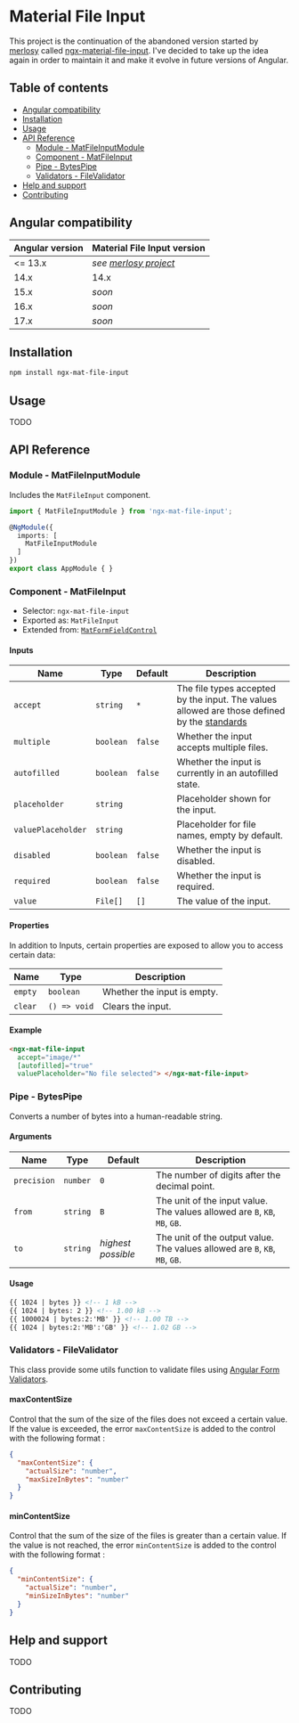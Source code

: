 # Material File Input

This project is the continuation of the abandoned version started by [merlosy](https://github.com/merlosy)
called [ngx-material-file-input](https://github.com/merlosy/ngx-material-file-input). I've decided to take up the idea
again in order to maintain it and make it evolve in future versions of Angular.

## Table of contents

- [Angular compatibility](#angular-compatibility)
- [Installation](#installation)
- [Usage](#usage)
- [API Reference](#api-reference)
  - [Module - MatFileInputModule](#module---matfileinputmodule)
  - [Component - MatFileInput](#component---matfileinput)
  - [Pipe - BytesPipe](#pipe---bytespipe)
  - [Validators - FileValidator](#validators---filevalidator)
- [Help and support](#help-and-support)
- [Contributing](#contributing)

## Angular compatibility

| Angular version | Material File Input version                                                 |
|-----------------|-----------------------------------------------------------------------------|
| <= 13.x         | *see [merlosy project](https://github.com/merlosy/ngx-material-file-input)* |
| 14.x            | 14.x                                                                        |
| 15.x            | *soon*                                                                      |
| 16.x            | *soon*                                                                      |
| 17.x            | *soon*                                                                      |

## Installation

```bash 
npm install ngx-mat-file-input
```

## Usage

TODO

## API Reference

### Module - MatFileInputModule

Includes the `MatFileInput` component.

```typescript
import { MatFileInputModule } from 'ngx-mat-file-input';

@NgModule({
  imports: [
    MatFileInputModule
  ]
})
export class AppModule { }
```

### Component - MatFileInput

- Selector: `ngx-mat-file-input`
- Exported as: `MatFileInput`
- Extended from: [`MatFormFieldControl`](https://v14.material.angular.io/components/form-field/api#MatFormFieldControl)

#### Inputs

| Name              | Type      | Default | Description                                                                                                                                                             |
|-------------------|-----------|---------|-------------------------------------------------------------------------------------------------------------------------------------------------------------------------|
| `accept`          | `string`  | `*`     | The file types accepted by the input. The values allowed are those defined by the [standards](https://developer.mozilla.org/fr/docs/Web/HTML/Element/input/file#accept) |
| `multiple`        | `boolean` | `false` | Whether the input accepts multiple files.                                                                                                                               |
| `autofilled`      | `boolean` | `false` | Whether the input is currently in an autofilled state.                                                                                                                  |
| `placeholder`     | `string`  |         | Placeholder shown for the input.                                                                                                                                        |
| `valuePlaceholder`| `string`  |         | Placeholder for file names, empty by default.                                                                                                                           |
| `disabled`        | `boolean` | `false` | Whether the input is disabled.                                                                                                                                          |
| `required`        | `boolean` | `false` | Whether the input is required.                                                                                                                                          |
| `value`           | `File[]`  | `[]`    | The value of the input.                                                                                                                                                 |


#### Properties

In addition to Inputs, certain properties are exposed to allow you to access certain data:

| Name    | Type         | Description                 |
|---------|--------------|-----------------------------|
| `empty` | `boolean`    | Whether the input is empty. |
| `clear` | `() => void` | Clears the input.           |

#### Example

```html
<ngx-mat-file-input
  accept="image/*"
  [autofilled]="true"
  valuePlaceholder="No file selected"> </ngx-mat-file-input>
```

### Pipe - BytesPipe

Converts a number of bytes into a human-readable string.

#### Arguments

| Name        | Type     | Default            | Description                                                                 |
|-------------|----------|--------------------|-----------------------------------------------------------------------------|
| `precision` | `number` | `0`                | The number of digits after the decimal point.                               |
| `from`      | `string` | `B`                | The unit of the input value. The values allowed are `B`, `KB`, `MB`, `GB`.  |
| `to`        | `string` | *highest possible* | The unit of the output value. The values allowed are `B`, `KB`, `MB`, `GB`. |

#### Usage

```html
{{ 1024 | bytes }} <!-- 1 kB -->
{{ 1024 | bytes: 2 }} <!-- 1.00 kB -->
{{ 1000024 | bytes:2:'MB' }} <!-- 1.00 TB -->
{{ 1024 | bytes:2:'MB':'GB' }} <!-- 1.02 GB -->
```

### Validators - FileValidator

This class provide some utils function to validate files using [Angular Form Validators](https://v14.angular.io/api/forms/Validators).

#### maxContentSize

Control that the sum of the size of the files does not exceed a certain value. If the value is exceeded, the error
`maxContentSize` is added to the control with the following format :

```JSON
{
  "maxContentSize": {
    "actualSize": "number",
    "maxSizeInBytes": "number"
  }
}
```

#### minContentSize

Control that the sum of the size of the files is greater than a certain value. If the value is not reached, the error
`minContentSize` is added to the control with the following format :

```JSON
{
  "minContentSize": {
    "actualSize": "number",
    "minSizeInBytes": "number"
  }
}
```

## Help and support

TODO

## Contributing

TODO
